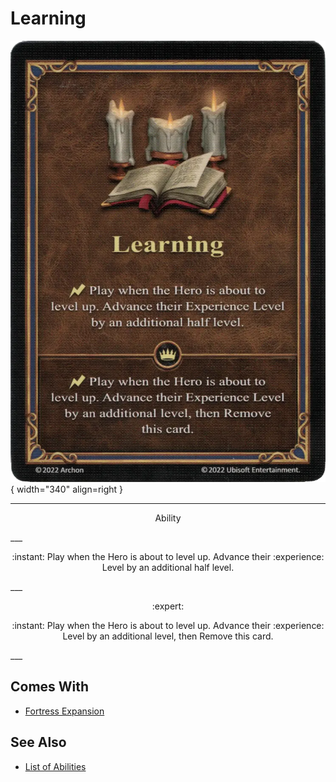 # Learning

![Learning](../assets/abilities-learning.webp){ width="340" align=right }

___
<p style="text-align: center;" markdown>Ability</p>
___
<p style="text-align: center;" markdown>:instant: Play when the Hero is about to level up. Advance their :experience: Level by an additional half level.</p>
___
<p style="text-align: center;" markdown> :expert: </p>

<p style="text-align: center;" markdown>:instant: Play when the Hero is about to level up. Advance their :experience: Level by an additional level, then Remove this card.</p>
___


## Comes With

- [Fortress Expansion](../content.md)


## See Also

- [List of Abilities](index.md)
